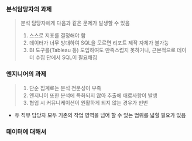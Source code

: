 ### 분석담당자의 과제

> 분석 담당자에게 다음과 같은 문제가 발생할 수 있음
>
> 1. 스스로 지표를 결정해야 함
> 2. 데이터가 너무 방대하여 SQL을 모르면 리포트 제작 자체가 불가능
> 3. BI 도구를(Tableau 등) 도입하여도 만족스럽지 못하거나, 근본적으로 데이터 수집 단에서 SQL이 필요해짐

### 엔지니어의 과제

> 1. 단순 집계로는 분석 전문성이 부족
> 2. 엔지니어 또한 분석에 특화되지 않아 추출에 애로사항이 발생
> 3. 협업 시 커뮤니케이션이 원활하게 되지 않는 경우가 빈번

- 두 직무 담당자 모두 기존의 작업 영역을 넘어 할 수 있는 범위를 넓힐 필요가 있음

### 데이터에 대해서


